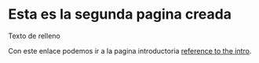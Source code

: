 # Esta es la segunda pagina creada

Texto de relleno

Con este enlace podemos ir a la pagina introductoria [reference to the intro](intro.md).
